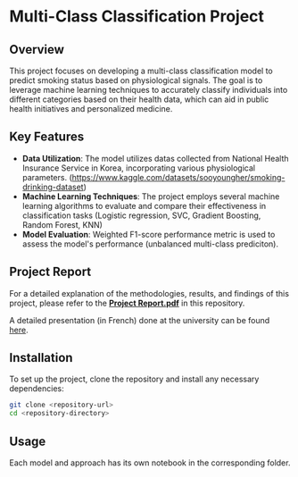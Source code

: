 # Multi-Class Classification Project

## Overview

This project focuses on developing a multi-class classification model to predict smoking status based on physiological signals. The goal is to leverage machine learning techniques to accurately classify individuals into different categories based on their health data, which can aid in public health initiatives and personalized medicine.

## Key Features

- **Data Utilization**: The model utilizes datas collected from National Health Insurance Service in Korea, incorporating various physiological parameters. (https://www.kaggle.com/datasets/sooyoungher/smoking-drinking-dataset)
- **Machine Learning Techniques**: The project employs several machine learning algorithms to evaluate and compare their effectiveness in classification tasks (Logistic regression, SVC, Gradient Boosting, Random Forest, KNN)
- **Model Evaluation**: Weighted F1-score performance metric is used to assess the model's performance (unbalanced multi-class prediciton).

## Project Report

For a detailed explanation of the methodologies, results, and findings of this project, please refer to the **[Project Report.pdf](./Project%20Report.pdf)** in this repository.

A detailed presentation (in French) done at the university can be found [here](https://docs.google.com/presentation/d/1a1K2ON1uh69ddbUMSsT9hUKOemekwF1E/edit?usp=sharing&ouid=107053235580185413108&rtpof=true&sd=true).

## Installation

To set up the project, clone the repository and install any necessary dependencies:

```bash
git clone <repository-url>
cd <repository-directory>
```
## Usage

Each model and approach has its own notebook in the corresponding folder.
